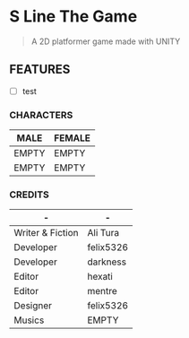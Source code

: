 # S Line The Game

> A 2D platformer game made with UNITY

## FEATURES
- [ ] test

### CHARACTERS
| MALE  | FEMALE |
| ------------- | ------------- |
| EMPTY  | EMPTY  |
| EMPTY  | EMPTY  |


### CREDITS
| -  | - |
| ------------- | ------------- |
| Writer & Fiction  | Ali Tura  |
| Developer  | felix5326  |
| Developer  | darkness  |
| Editor  | hexati  |
| Editor  | mentre  |
| Designer  | felix5326  |
| Musics  | EMPTY  |
